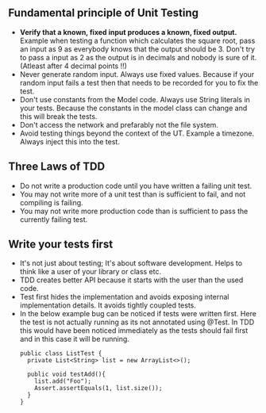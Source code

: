 ## Fundamental principle of Unit Testing
* **Verify that a known, fixed input produces a known, fixed output.** Example when testing a function which calculates the square root, pass an input as 9 as everybody knows that the output should be 3. Don't try to pass a input as 2 as the output is in decimals and nobody is sure of it. (Atleast after 4 decimal points !!)
* Never generate random input. Always use fixed values. Because if your random input fails a test then that needs to be recorded for you to fix the test.
* Don't use constants from the Model code. Always use String literals in your tests. Because the constants in the model class can change and this will break the tests.
* Don't access the network and prefarably not the file system.
* Avoid testing things beyond the context of the UT. Example a timezone. Always inject this into the test.

## Three Laws of TDD
* Do not write a production code until you have written a failing unit test.
* You may not write more of a unit test than is sufficient to fail, and not compiling is failing.
* You may not write more production code than is sufficient to pass the currently failing test.

## Write your tests first
* It's not just about testing; It's about software development. Helps to think like a user of your library or class etc.
* TDD creates better API because it starts with the user than the used code.
* Test first hides the implementation and avoids exposing internal implementation details. It avoids tightly coupled tests.
* In the below example bug can be noticed if tests were written first. Here the test is not actually running as its not annotated using @Test. In TDD this would have been noticed immediately as the tests should fail first and in this case it will be running.
  ```
  public class ListTest {
    private List<String> list = new ArrayList<>();
    
    public void testAdd(){
      list.add("Foo");
      Assert.assertEquals(1, list.size());
    }
  }
  ```
